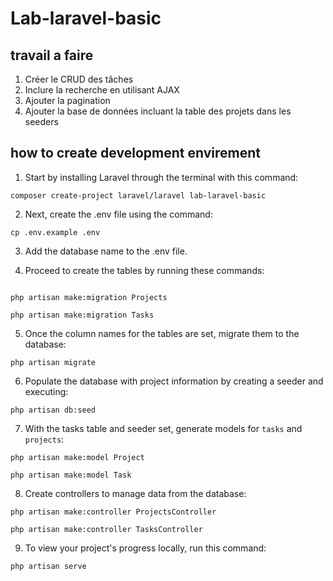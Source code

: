 # Lab-laravel-basic

## travail a faire

1. Créer le CRUD des tâches
2. Inclure la recherche en utilisant AJAX
3. Ajouter la pagination
4. Ajouter la base de données incluant la table des projets dans les seeders


## how to create development envirement

1. Start by installing Laravel through the terminal with this command:

```
composer create-project laravel/laravel lab-laravel-basic
```

2. Next, create the .env file using the command:
```
cp .env.example .env
```
3. Add the database name to the .env file.

4. Proceed to create the tables by running these commands:
```

php artisan make:migration Projects

php artisan make:migration Tasks

```
5. Once the column names for the tables are set, migrate them to the database:
```
php artisan migrate
```

6. Populate the database with project information by creating a seeder and executing:
```
php artisan db:seed

```

7. With the tasks table and seeder set, generate models for `tasks` and `projects`:

```
php artisan make:model Project

php artisan make:model Task
```
8. Create controllers to manage data from the database:
```
php artisan make:controller ProjectsController 

php artisan make:controller TasksController 

```
9. To view your project's progress locally, run this command:
```
php artisan serve

```